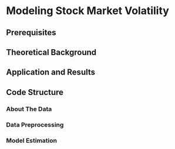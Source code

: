 # Modeling Stock Market Volatility

## Prerequisites

## Theoretical Background

## Application and Results

## Code Structure

### About The Data

### Data Preprocessing

### Model Estimation
